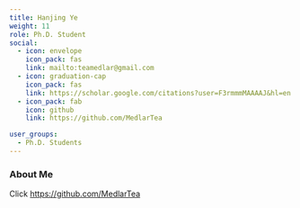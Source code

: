 ```yaml
---
title: Hanjing Ye
weight: 11
role: Ph.D. Student
social:
  - icon: envelope 
    icon_pack: fas
    link: mailto:teamedlar@gmail.com
  - icon: graduation-cap 
    icon_pack: fas
    link: https://scholar.google.com/citations?user=F3rmmmMAAAAJ&hl=en
  - icon_pack: fab
    icon: github
    link: https://github.com/MedlarTea

user_groups:
  - Ph.D. Students
---
```

### About Me

Click 
https://github.com/MedlarTea

